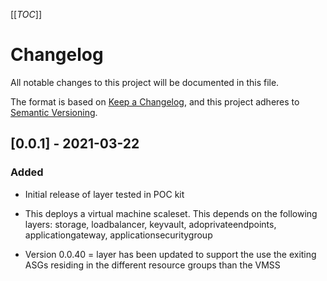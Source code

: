 [[_TOC_]]

# Changelog

All notable changes to this project will be documented in this file.

The format is based on [Keep a Changelog](https://keepachangelog.com/en/1.0.0/),
and this project adheres to [Semantic Versioning](https://semver.org/spec/v2.0.0.html).

## [0.0.1] - 2021-03-22

### Added

- Initial release of layer tested in POC kit
- This deploys a virtual machine scaleset. This depends on the following layers: storage, loadbalancer, keyvault, adoprivateendpoints, applicationgateway, applicationsecuritygroup

- Version 0.0.40 = layer has been updated to support the use the exiting ASGs residing in the different resource groups than the VMSS